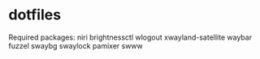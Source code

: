 # dotfiles

Required packages:
niri brightnessctl wlogout xwayland-satellite waybar fuzzel swaybg swaylock pamixer swww